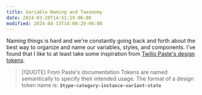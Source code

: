 ```yaml
---
title: Variable Naming and Taxonomy
date: 2024-03-28T14:51:19-06:00
modified: 2024-04-13T14:00:29-06:00
---
```


Naming things is hard and we're constantly going back and forth about the best way to organize and name our variables, styles, and components. I've found that I like to at least take some inspiration from [Twilio Paste's design tokens](https://paste.twilio.design/tokens#token-naming).

> [!QUOTE] From Paste's documentation
> Tokens are named semantically to specify their intended usage. The format of a design token name is: **`$type-category-instance-variant-state`**
